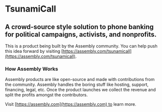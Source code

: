 # TsunamiCall

## A crowd-source style solution to phone banking for political campaigns, activists, and nonprofits.

This is a product being built by the Assembly community. You can help push this idea forward by visiting [https://assembly.com/tsunamicall](https://assembly.com/tsunamicall).

### How Assembly Works

Assembly products are like open-source and made with contributions from the community. Assembly handles the boring stuff like hosting, support, financing, legal, etc. Once the product launches we collect the revenue and split the profits amongst the contributors.

Visit [https://assembly.com](https://assembly.com) to learn more.
